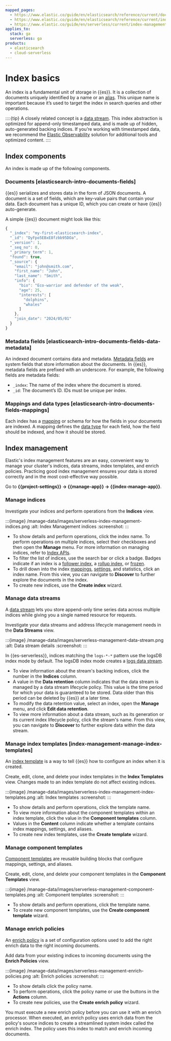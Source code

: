 ```yaml
---
mapped_pages:
  - https://www.elastic.co/guide/en/elasticsearch/reference/current/documents-indices.html
  - https://www.elastic.co/guide/en/elasticsearch/reference/current/index-mgmt.html#view-edit-indices
  - https://www.elastic.co/guide/en/serverless/current/index-management.html
applies_to:
  stack: ga
  serverless: ga
products:
  - elasticsearch
  - cloud-serverless
---
```


# Index basics

An index is a fundamental unit of storage in {{es}}. It is a collection of documents uniquely identified by a name or an [alias](/manage-data/data-store/aliases.md). This unique name is important because it’s used to target the index in search queries and other operations.

::::{tip}
A closely related concept is a [data stream](/manage-data/data-store/data-streams.md). This index abstraction is optimized for append-only timestamped data, and is made up of hidden, auto-generated backing indices. If you’re working with timestamped data, we recommend the [Elastic Observability](/solutions/observability/get-started.md) solution for additional tools and optimized content.
::::

## Index components

An index is made up of the following components.

### Documents [elasticsearch-intro-documents-fields]

{{es}} serializes and stores data in the form of JSON documents. A document is a set of fields, which are key-value pairs that contain your data. Each document has a unique ID, which you can create or have {{es}} auto-generate.

A simple {{es}} document might look like this:

```js
{
  "_index": "my-first-elasticsearch-index",
  "_id": "DyFpo5EBxE8fzbb95DOa",
  "_version": 1,
  "_seq_no": 0,
  "_primary_term": 1,
  "found": true,
  "_source": {
    "email": "john@smith.com",
    "first_name": "John",
    "last_name": "Smith",
    "info": {
      "bio": "Eco-warrior and defender of the weak",
      "age": 25,
      "interests": [
        "dolphins",
        "whales"
      ]
    },
    "join_date": "2024/05/01"
  }
}
```

### Metadata fields [elasticsearch-intro-documents-fields-data-metadata]

An indexed document contains data and metadata. [Metadata fields](elasticsearch://reference/elasticsearch/mapping-reference/document-metadata-fields.md) are system fields that store information about the documents. In {{es}}, metadata fields are prefixed with an underscore. For example, the following fields are metadata fields:

* `_index`: The name of the index where the document is stored.
* `_id`: The document’s ID. IDs must be unique per index.


### Mappings and data types [elasticsearch-intro-documents-fields-mappings]

Each index has a [mapping](/manage-data/data-store/mapping.md) or schema for how the fields in your documents are indexed. A mapping defines the [data type](elasticsearch://reference/elasticsearch/mapping-reference/field-data-types.md) for each field, how the field should be indexed, and how it should be stored.

## Index management

Elastic's index management features are an easy, convenient way to manage your cluster's indices, data streams, index templates, and enrich policies. Practicing good index management ensures your data is stored correctly and in the most cost-effective way possible.

Go to **{{project-settings}} → {{manage-app}} → {{index-manage-app}}**.

### Manage indices

Investigate your indices and perform operations from the **Indices** view.

:::{image} /manage-data/images/serverless-index-management-indices.png
:alt: Index Management indices
:screenshot:
:::

* To show details and perform operations, click the index name. To perform operations on multiple indices, select their checkboxes and then open the **Manage** menu. For more information on managing indices, refer to [Index APIs](https://www.elastic.co/docs/api/doc/elasticsearch/group/endpoint-indices).
* To filter the list of indices, use the search bar or click a badge. Badges indicate if an index is a [follower index](https://www.elastic.co/docs/api/doc/elasticsearch/operation/operation-ccr-follow), a [rollup index](https://www.elastic.co/docs/api/doc/elasticsearch/operation/operation-rollup-get-rollup-index-caps), or [frozen](https://www.elastic.co/docs/api/doc/elasticsearch/operation/operation-indices-unfreeze).
* To drill down into the index [mappings](/manage-data/data-store/mapping.md), [settings](elasticsearch://reference/elasticsearch/index-settings/index.md), and statistics, click an index name. From this view, you can navigate to **Discover** to further explore the documents in the index.
* To create new indices, use the **Create index** wizard.

### Manage data streams

A [data stream](/manage-data/data-store/data-streams.md) lets you store append-only time series data across multiple indices while giving you a single named resource for requests.

Investigate your data streams and address lifecycle management needs in the **Data Streams** view.

:::{image} /manage-data/images/serverless-management-data-stream.png
:alt: Data stream details
:screenshot:
:::

In {{es-serverless}}, indices matching the `logs-*-*` pattern use the logsDB index mode by default. The logsDB index mode creates a [logs data stream](/manage-data/data-store/data-streams/logs-data-stream.md).

* To view information about the stream's backing indices, click the number in the **Indices** column.
* A value in the **Data retention** column indicates that the data stream is managed by a data stream lifecycle policy. This value is the time period for which your data is guaranteed to be stored. Data older than this period can be deleted by {{es}} at a later time.
* To modify the data retention value, select an index, open the **Manage**  menu, and click **Edit data retention**.
* To view more information about a data stream, such as its generation or its current index lifecycle policy, click the stream's name. From this view, you can navigate to **Discover** to further explore data within the data stream.

### Manage index templates [index-management-manage-index-templates]

An [index template](/manage-data/data-store/templates.md) is a way to tell {{es}} how to configure an index when it is created.

Create, edit, clone, and delete your index templates in the **Index Templates** view. Changes made to an index template do not affect existing indices.

:::{image} /manage-data/images/serverless-index-management-index-templates.png
:alt: Index templates
:screenshot:
:::

* To show details and perform operations, click the template name.
* To view more information about the component templates within an index template, click the value in the **Component templates** column.
* Values in the **Content** column indicate whether a template contains index mappings, settings, and aliases.
* To create new index templates, use the **Create template** wizard.

### Manage component templates

[Component templates](/manage-data/data-store/templates.md) are reusable building blocks that configure mappings, settings, and aliases.

Create, edit, clone, and delete your component templates in the **Component Templates** view.

:::{image} /manage-data/images/serverless-management-component-templates.png
:alt: Component templates
:screenshot:
:::

* To show details and perform operations, click the template name.
* To create new component templates, use the **Create component template** wizard.

### Manage enrich policies

An [enrich policy](/manage-data/ingest/transform-enrich/data-enrichment.md#enrich-policy) is a set of configuration options used to add the right enrich data to the right incoming documents.

Add data from your existing indices to incoming documents using the **Enrich Policies** view.

:::{image} /manage-data/images/serverless-management-enrich-policies.png
:alt: Enrich policies
:screenshot:
:::

* To show details click the policy name.
* To perform operations, click the policy name or use the buttons in the **Actions** column.
* To create new policies, use the **Create enrich policy** wizard.

You must execute a new enrich policy before you can use it with an enrich processor. When executed, an enrich policy uses enrich data from the policy's source indices to create a streamlined system index called the enrich index. The policy uses this index to match and enrich incoming documents.


